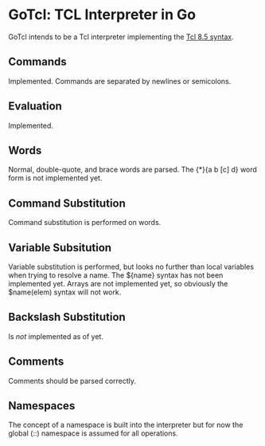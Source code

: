 GoTcl: TCL Interpreter in Go
======================================================================

GoTcl intends to be a Tcl interpreter implementing the [Tcl 8.5
syntax](http://www.tcl.tk/man/tcl8.5/TclCmd/Tcl.htm).

Commands
----------------------------------------------------------------------

Implemented.  Commands are separated by newlines or semicolons.

Evaluation
----------------------------------------------------------------------

Implemented.

Words
----------------------------------------------------------------------

Normal, double-quote, and brace words are parsed.  The {*}{a b [c] d}
word form is not implemented yet.

Command Substitution
----------------------------------------------------------------------

Command substitution is performed on words.

Variable Subsitution
----------------------------------------------------------------------

Variable substitution is performed, but looks no further than local
variables when trying to resolve a name.  The ${name} syntax has not
been implemented yet.  Arrays are not implemented yet, so obviously
the $name(elem) syntax will not work.

Backslash Substitution
----------------------------------------------------------------------

Is *not* implemented as of yet.  

Comments
----------------------------------------------------------------------

Comments should be parsed correctly.

Namespaces
----------------------------------------------------------------------

The concept of a namespace is built into the interpreter but for now
the global (::) namespace is assumed for all operations.
